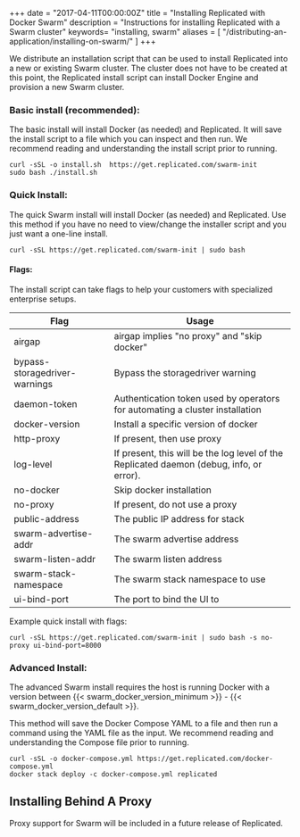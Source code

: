 +++
date = "2017-04-11T00:00:00Z"
title = "Installing Replicated with Docker Swarm"
description = "Instructions for installing Replicated with a Swarm cluster"
keywords= "installing, swarm"
aliases = [
    "/distributing-an-application/installing-on-swarm/"
]
+++

We distribute an installation script that can be used to install Replicated into a new or existing Swarm cluster. The cluster does not have to be created at this point, the Replicated install script can install Docker Engine and provision a new Swarm cluster.

### Basic install (recommended):

The basic install will install Docker (as needed) and Replicated. It will save the install script to a file which you can inspect and then run. We recommend reading and understanding the install script prior to running.


```shell
curl -sSL -o install.sh  https://get.replicated.com/swarm-init
sudo bash ./install.sh
```

### Quick Install:  

The quick Swarm install will install Docker (as needed) and Replicated. Use this method if you have no need to view/change the installer script and you just want a one-line install.

```shell
curl -sSL https://get.replicated.com/swarm-init | sudo bash
```

#### Flags:
The install script can take flags to help your customers with specialized enterprise setups.

|Flag|Usage|
|----|-----|
|airgap|airgap implies "no proxy" and "skip docker"|
|bypass-storagedriver-warnings|Bypass the storagedriver warning|
|daemon-token|Authentication token used by operators for automating a cluster installation|
|docker-version|Install a specific version of docker|
|http-proxy|If present, then use proxy|
|log-level|If present, this will be the log level of the Replicated daemon (debug, info, or error).|
|no-docker|Skip docker installation|
|no-proxy|If present, do not use a proxy|
|public-address|The public IP address for stack|
|swarm-advertise-addr|The swarm advertise address|
|swarm-listen-addr|The swarm listen address|
|swarm-stack-namespace|The swarm stack namespace to use|
|ui-bind-port|The port to bind the UI to|

Example quick install with flags:
```shell
curl -sSL https://get.replicated.com/swarm-init | sudo bash -s no-proxy ui-bind-port=8000
```

### Advanced Install:

The advanced Swarm install requires the host is running Docker with a version between {{< swarm_docker_version_minimum >}} - {{< swarm_docker_version_default >}}.

This method will save the Docker Compose YAML to a file and then run a command using the YAML file as the input. We recommend reading and understanding the Compose file prior to running.

```shell
curl -sSL -o docker-compose.yml https://get.replicated.com/docker-compose.yml
docker stack deploy -c docker-compose.yml replicated
```

## Installing Behind A Proxy

Proxy support for Swarm will be included in a future release of Replicated.
